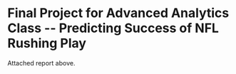# Final Project for Advanced Analytics Class -- Predicting Success of NFL Rushing Play

Attached report above. 
